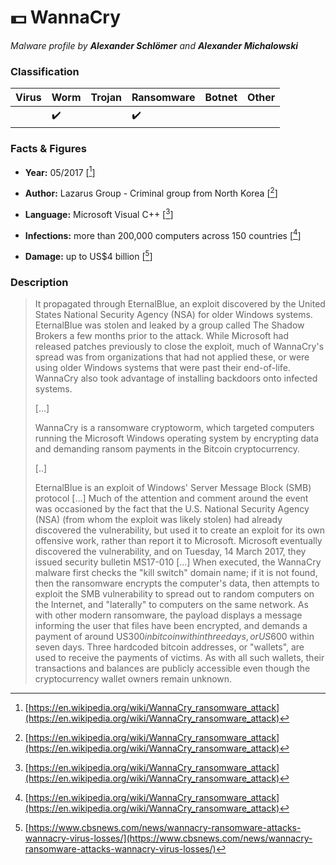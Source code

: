 # :dollar: WannaCry

_Malware profile by **Alexander Schlömer** and **Alexander Michalowski**_

### Classification

| Virus              | Worm               | Trojan             | Ransomware         | Botnet             | Other                                   |
|:-------------------|:-------------------|:-------------------|:-------------------|:-------------------|:----------------------------------------|
|  |:heavy_check_mark: | | :heavy_check_mark: |  | |

### Facts & Figures

* **Year:** 05/2017 \[[^1]\]
* **Author:** Lazarus Group - Criminal group from North Korea  \[[^1]\]

* **Language:** Microsoft Visual C++  \[[^1]\]
* **Infections:** more than 200,000 computers across 150 countries \[[^1]\]
* **Damage:** up to US$4 billion \[[^2]\]


### Description

>It propagated through EternalBlue, an exploit discovered by the United States National Security Agency (NSA) for older Windows systems. EternalBlue was stolen and leaked by a group called The Shadow Brokers a few months prior to the attack. While Microsoft had released patches previously to close the exploit, much of WannaCry's spread was from organizations that had not applied these, or were using older Windows systems that were past their end-of-life. WannaCry also took advantage of installing backdoors  onto infected systems.
>
>[...]
>
> WannaCry is a ransomware cryptoworm, which targeted computers running the Microsoft Windows operating system by encrypting data and demanding ransom payments in the Bitcoin cryptocurrency.
> 
> [..]
> 
> EternalBlue is an exploit of Windows' Server Message Block (SMB) protocol [...]
> Much of the attention and comment around the event was occasioned by the fact that the U.S. National Security Agency (NSA) (from whom the exploit was likely stolen) had already discovered the vulnerability, but used it to create an exploit for its own offensive work, rather than report it to Microsoft. Microsoft eventually discovered the vulnerability, and on Tuesday, 14 March 2017, they issued security bulletin MS17-010 [...]
> When executed, the WannaCry malware first checks the "kill switch" domain name; if it is not found, then the ransomware encrypts the computer's data, then attempts to exploit the SMB vulnerability to spread out to random computers on the Internet, and "laterally" to computers on the same network. As with other modern ransomware, the payload displays a message informing the user that files have been encrypted, and demands a payment of around US$300 in bitcoin within three days, or US$600 within seven days. Three hardcoded bitcoin addresses, or "wallets", are used to receive the payments of victims. As with all such wallets, their transactions and balances are publicly accessible even though the cryptocurrency wallet owners remain unknown.



[^1]: [https://en.wikipedia.org/wiki/WannaCry_ransomware_attack](https://en.wikipedia.org/wiki/WannaCry_ransomware_attack)

[^2]: [https://www.cbsnews.com/news/wannacry-ransomware-attacks-wannacry-virus-losses/](https://www.cbsnews.com/news/wannacry-ransomware-attacks-wannacry-virus-losses/)
